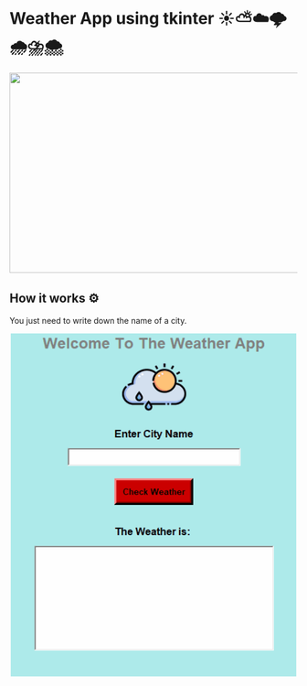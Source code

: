 # Weather App using tkinter ☀️⛅☁️🌩️🌧️⛈️🌨️

<p align="center">
  <img width="650" height="350" src="https://icon-library.com/images/weather-icon-gif/weather-icon-gif-9.jpg">
</p>

## How it works ⚙️

You just need to write down the name of a city.

<p align="center">
  <img width="500" height="600" src="https://github.com/Pegah-Ardehkhani/WeatherApp/blob/main/Animation.gif">
</p>
